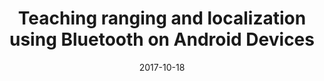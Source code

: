 ---
title: "Teaching ranging and localization using Bluetooth on Android Devices"
collection: publications
permalink: /publication/FIE_2017
excerpt: ''
date: 2017-10-18
venue: 'Journal 1'
paperurl: 'https://ieeexplore.ieee.org/document/8190715'
citation: 'Your Name, You. (2010). &quot;Paper Title Number 2.&quot; <i>Journal 1</i>. 1(2).'
---